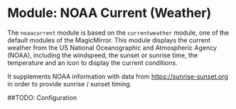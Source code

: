 # Module: NOAA Current (Weather)

The `noaacurrent` module is based on the `currentweather` module, one of the default modules of the MagicMirror.
This module displays the current weather from the US National Oceanographic and Atmospheric Agency (NOAA), including the windspeed, the sunset or sunrise time, the temperature and an icon to display the current conditions.

It supplements NOAA information with data from https://sunrise-sunset.org in order to provide sunrise / sunset timing.

##TODO: Configuration
